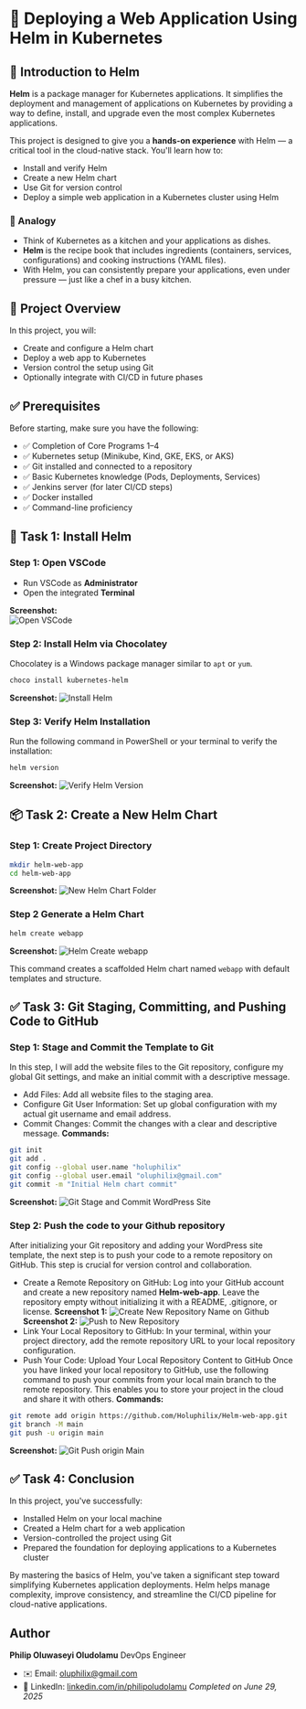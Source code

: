 # 🚀 Deploying a Web Application Using Helm in Kubernetes

## 📌 Introduction to Helm

**Helm** is a package manager for Kubernetes applications. It simplifies the deployment and management of applications on Kubernetes by providing a way to define, install, and upgrade even the most complex Kubernetes applications.

This project is designed to give you a **hands-on experience** with Helm — a critical tool in the cloud-native stack. You'll learn how to:

- Install and verify Helm
- Create a new Helm chart
- Use Git for version control
- Deploy a simple web application in a Kubernetes cluster using Helm

### 🧠 Analogy  
- Think of Kubernetes as a kitchen and your applications as dishes.  
- **Helm** is the recipe book that includes ingredients (containers, services, configurations) and cooking instructions (YAML files).  
- With Helm, you can consistently prepare your applications, even under pressure — just like a chef in a busy kitchen.

## 📂 Project Overview

In this project, you will:

- Create and configure a Helm chart
- Deploy a web app to Kubernetes
- Version control the setup using Git
- Optionally integrate with CI/CD in future phases


## ✅ Prerequisites

Before starting, make sure you have the following:

- ✅ Completion of Core Programs 1–4
- ✅ Kubernetes setup (Minikube, Kind, GKE, EKS, or AKS)
- ✅ Git installed and connected to a repository
- ✅ Basic Kubernetes knowledge (Pods, Deployments, Services)
- ✅ Jenkins server (for later CI/CD steps)
- ✅ Docker installed
- ✅ Command-line proficiency

## 🚀 Task 1: Install Helm

### Step 1: Open VSCode

- Run VSCode as **Administrator**
- Open the integrated **Terminal**

**Screenshot:**  
![Open VSCode](./Images/1.vscode_platform.png)

### Step 2: Install Helm via Chocolatey

Chocolatey is a Windows package manager similar to `apt` or `yum`.

```powershell
choco install kubernetes-helm
```

**Screenshot:**
![Install Helm](./Images/2.helm_install.png)

### Step 3: Verify Helm Installation

Run the following command in PowerShell or your terminal to verify the installation:

```powershell
helm version
```
**Screenshot:**
![Verify Helm Version](./Images/3.helm_version.png)

## 📦 Task 2: Create a New Helm Chart

### Step 1: Create Project Directory

```bash
mkdir helm-web-app
cd helm-web-app
```
**Screenshot:**
![New Helm Chart Folder](./Images/4.mkdir_web-app.png)

### Step 2 Generate a Helm Chart

```bash
helm create webapp
```
**Screenshot:**
![Helm Create webapp](./Images/5.create_helm_webapp.png)

This command creates a scaffolded Helm chart named `webapp` with default templates and structure.

## ✅ Task 3: Git Staging, Committing, and Pushing Code to GitHub
### Step 1: Stage and Commit the Template to Git
In this step, I will add the website files to the Git repository, configure my global Git settings, and make an initial commit with a descriptive message.
- Add Files: Add all website files to the staging area.
- Configure Git User Information: Set up global configuration with my actual git username and email address.
- Commit Changes: Commit the changes with a clear and descriptive message.
__Commands:__
```bash
git init
git add .
git config --global user.name "holuphilix"
git config --global user.email "oluphilix@gmail.com"
git commit -m "Initial Helm chart commit"
```
**Screenshot:**
![Git Stage and Commit WordPress Site](./Images/8.git_config.png)
### Step 2: Push the code to your Github repository
After initializing your Git repository and adding your WordPress site template, the next step is to push your code to a remote repository on GitHub. This step is crucial for version control and collaboration.
- Create a Remote Repository on GitHub: Log into your GitHub account and create a new repository named __Helm-web-app__. Leave the repository empty without initializing it with a README, .gitignore, or license.
**Screenshot 1:**
![Create New Repository Name on Github](./Images/6.create_git.png)
**Screenshot 2:**
![Push to New Repository](./Images/7.git_remote_push.png)
- Link Your Local Repository to GitHub: In your terminal, within your project directory, add the remote repository URL to your local repository configuration.
- Push Your Code: Upload Your Local Repository Content to GitHub Once you have linked your local repository to GitHub, use the following command to push your commits from your local main branch to the remote repository. This enables you to store your project in the cloud and share it with others.
__Commands:__
```bash
git remote add origin https://github.com/Holuphilix/Helm-web-app.git
git branch -M main
git push -u origin main
```
**Screenshot:**
![Git Push origin Main](./Images/9.git_push.png)

## ✅ Task 4: Conclusion

In this project, you've successfully:

- Installed Helm on your local machine
- Created a Helm chart for a web application
- Version-controlled the project using Git
- Prepared the foundation for deploying applications to a Kubernetes cluster

By mastering the basics of Helm, you've taken a significant step toward simplifying Kubernetes application deployments. Helm helps manage complexity, improve consistency, and streamline the CI/CD pipeline for cloud-native applications.
## Author
**Philip Oluwaseyi Oludolamu**
DevOps Engineer 

* ✉️ Email: [oluphilix@gmail.com](mailto:oluphilix@gmail.com)
* 🔗 LinkedIn: [linkedin.com/in/philipoludolamu](https://www.linkedin.com/in/philipoludolamu)
*Completed on June 29, 2025*

